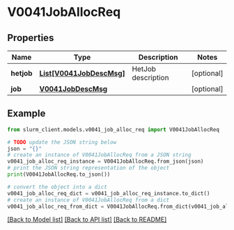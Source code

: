 # V0041JobAllocReq


## Properties

Name | Type | Description | Notes
------------ | ------------- | ------------- | -------------
**hetjob** | [**List[V0041JobDescMsg]**](V0041JobDescMsg.md) | HetJob description | [optional] 
**job** | [**V0041JobDescMsg**](V0041JobDescMsg.md) |  | [optional] 

## Example

```python
from slurm_client.models.v0041_job_alloc_req import V0041JobAllocReq

# TODO update the JSON string below
json = "{}"
# create an instance of V0041JobAllocReq from a JSON string
v0041_job_alloc_req_instance = V0041JobAllocReq.from_json(json)
# print the JSON string representation of the object
print(V0041JobAllocReq.to_json())

# convert the object into a dict
v0041_job_alloc_req_dict = v0041_job_alloc_req_instance.to_dict()
# create an instance of V0041JobAllocReq from a dict
v0041_job_alloc_req_from_dict = V0041JobAllocReq.from_dict(v0041_job_alloc_req_dict)
```
[[Back to Model list]](../README.md#documentation-for-models) [[Back to API list]](../README.md#documentation-for-api-endpoints) [[Back to README]](../README.md)


